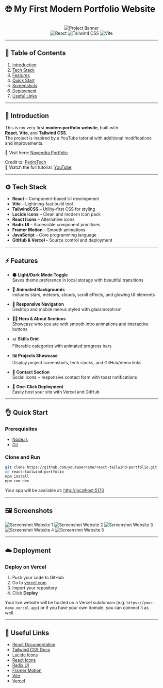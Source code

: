 # 🌐 My First Modern Portfolio Website

<div align="center">
    <br>
      <img src="./banner.png" alt="Project Banner">
    </br>
    <div>
      <img src="https://img.shields.io/badge/-React-61DAFB?style=for-the-badge&logo=react&logoColor=black" alt="React" />
      <img src="https://img.shields.io/badge/-TailwindCSS-06B6D4?style=for-the-badge&logo=tailwindcss" alt="Tailwind CSS" />
      <img src="https://img.shields.io/badge/-Vite-646CFF?style=for-the-badge&logo=vite&logoColor=white" alt="Vite" />
  </div>
</div>

---

## 📑 Table of Contents

1. [Introduction](#-introduction)  
2. [Tech Stack](#-tech-stack)  
3. [Features](#-features)  
4. [Quick Start](#-quick-start)  
5. [Screenshots](#-screenshots)  
6. [Deployment](#-deployment)  
7. [Useful Links](#-useful-links)  

---

## 🚀 Introduction

This is my very first **modern portfolio website**, built with  
**React**, **Vite**, and **Tailwind CSS**.  
The project is inspired by a YouTube tutorial with additional modifications and improvements.  

🔗 Visit here: [Novendra Portfolio](https://novendraa.my.id)  

Credit to: [PedroTech](https://www.youtube.com/@PedroTechnologies)  
🎥 Watch the full tutorial: [YouTube](https://www.youtube.com/watch?v=ifOJ0R5UQOc)  

---

## ⚙️ Tech Stack

- **React** – Component-based UI development  
- **Vite** – Lightning-fast build tool  
- **TailwindCSS** – Utility-first CSS for styling  
- **Lucide Icons** – Clean and modern icon pack  
- **React Icons** – Alternative icons  
- **Radix UI** – Accessible component primitives  
- **Framer Motion** – Smooth animations  
- **JavaScript** – Core programming language  
- **GitHub & Vercel** – Source control and deployment  

---

## ⚡️ Features

- 🌑 **Light/Dark Mode Toggle**  
  Saves theme preference in local storage with beautiful transitions  

- 💫 **Animated Backgrounds**  
  Includes stars, meteors, clouds, scroll effects, and glowing UI elements  

- 📱 **Responsive Navigation**  
  Desktop and mobile menus styled with glassmorphism  

- 👨‍💻 **Hero & About Sections**  
  Showcase who you are with smooth intro animations and interactive buttons  

- 📊 **Skills Grid**  
  Filterable categories with animated progress bars  

- 🖼️ **Projects Showcase**  
  Display project screenshots, tech stacks, and GitHub/demo links  

- 📩 **Contact Section**  
  Social icons + responsive contact form with toast notifications  

- 🚀 **One-Click Deployment**  
  Easily host your site with Vercel and GitHub  

---

## 👌 Quick Start

### Prerequisites

* [Node.js](https://nodejs.org/)
* [Git](https://git-scm.com/)

### Clone and Run

```bash
git clone https://github.com/yourusername/react-tailwind-portfolio.git
cd react-tailwind-portfolio
npm install
npm run dev
```

Your app will be available at: [http://localhost:5173](http://localhost:5173)

---

## 🖼️ Screenshots

<div>
 <img src="./public/screenshots/screenshot-1.png" alt="Screenshot Website 1">
 <img src="./public/screenshots/screenshot-2.png" alt="Screenshot Website 2">
 <img src="./public/screenshots/screenshot-3.png" alt="Screenshot Website 3">
 <img src="./public/screenshots/screenshot-4.png" alt="Screenshot Website 4">
 <img src="./public/screenshots/screenshot-5.png" alt="Screenshot Website 5">
</div>

---

## ☁️ Deployment

### Deploy on Vercel

1. Push your code to GitHub
2. Go to [vercel.com](https://vercel.com)
3. Import your repository
4. Click **Deploy**

Your live website will be hosted on a Vercel subdomain (e.g. `https://your-name.vercel.app`)
or if you have your own domain, you can connect it as well.

---

## 🔗 Useful Links

* [React Documentation](https://reactjs.org/)
* [Tailwind CSS Docs](https://tailwindcss.com/)
* [Lucide Icons](https://lucide.dev/)
* [React Icons](https://react-icons.github.io/react-icons/)
* [Radix UI](https://www.radix-ui.com/)
* [Framer Motion](https://motion.dev/)
* [Vite](https://vitejs.dev/)
* [Vercel](https://vercel.com/)